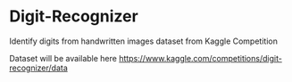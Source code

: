 # Digit-Recognizer
Identify digits from handwritten images dataset from Kaggle Competition

Dataset will be available here https://www.kaggle.com/competitions/digit-recognizer/data
